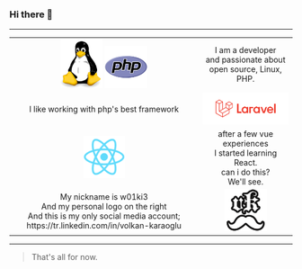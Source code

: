 ### Hi there 👋
<hr>

<div align="center">
  <table align="center" style="margin-left: auto; margin-right: auto;">
    <tbody>
      <tr align="center">
        <td>
          <img src="img/linux.png" style="width: 75px;">
          <img src="img/php.png" style="width: 75px;">
        </td>
        <td>
          I am a developer
          <br>
          and passionate about open source, Linux, PHP.
        </td>
      </tr>
      <tr align="center">
        <td>I like working with php's best framework</td>
        <td>
          <img src="img/laravel.svg" style="width: 175px;">
        </td>
      </tr>
      <tr align="center">
        <td>
          <img src="img/logo192.png" style="width: 75px;">
        </td>
        <td>
          after a few vue experiences
          <br>
          I started learning React.
          <br>
          can i do this?
          <br>
          We'll see.
        </td>
      </tr>
      <tr align="center">
        <td>
          My nickname is w01ki3
          <br>
          And my personal logo on the right
          <br>
          And this is my only social media account; https://tr.linkedin.com/in/volkan-karaoglu
        </td>
        <td>
          <img src="img/vkIcon.png" style="width: 75px;">
        </td> 
      </tr>
    </tbody>
  </table>
</div>

<hr>

>That's all for now.







<!--
**w01ki3/w01ki3** is a ✨ _special_ ✨ repository because its `README.md` (this file) appears on your GitHub profile.

Here are some ideas to get you started:

- 🔭 I’m currently working on ...
- 🌱 I’m currently learning ...
- 👯 I’m looking to collaborate on ...
- 🤔 I’m looking for help with ...
- 💬 Ask me about ...
- 📫 How to reach me: ...
- 😄 Pronouns: ...
- ⚡ Fun fact: ...
-->
